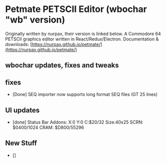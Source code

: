 # Petmate PETSCII Editor (wbochar "wb" version)

Originally written by nurpax, their version is linked below.
A Commodore 64 PETSCII graphics editor written in React/Redux/Electron.
Documentation & downloads: [https://nurpax.github.io/petmate/](https://nurpax.github.io/petmate/)

## wbochar updates, fixes and tweaks

## fixes

- [Done] SEQ importer now supports long format SEQ files (GT 25 lines)

## UI updates

- [done] Status Bar Addons: X:0 Y:0 C:$20/32 Size:40x25 SCRN: $0400/1024 CRAM: $D800/55296

## New Stuff

- []
